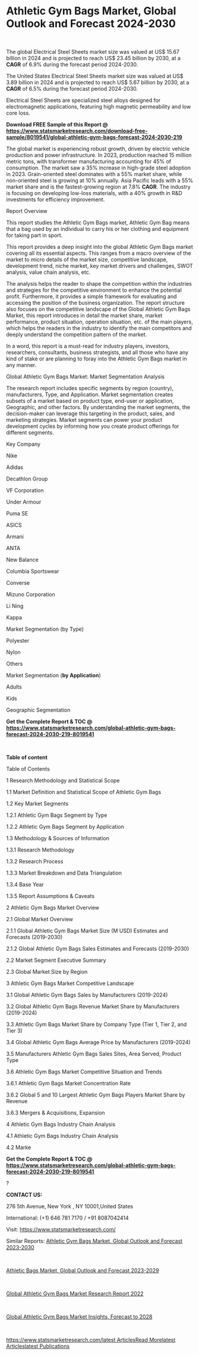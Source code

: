 <h1>Athletic Gym Bags Market, Global Outlook and Forecast 2024-2030</h1><br/><p>The global Electrical Steel Sheets market size was valued at US$ 15.67 billion in 2024 and is projected to reach US$ 23.45 billion by 2030, at a <strong>CAGR</strong> of 6.9% during the forecast period 2024-2030.</p>
 
 
 
 <p>The United States Electrical Steel Sheets market size was valued at US$ 3.89 billion in 2024 and is projected to reach US$ 5.67 billion by 2030, at a <strong>CAGR</strong> of 6.5% during the forecast period 2024-2030.</p>
 
 
 
 <p>Electrical Steel Sheets are specialized steel alloys designed for electromagnetic applications, featuring high magnetic permeability and low core loss.</p>
 
 
 
 <p><strong>Download FREE Sample of this Report @ <a href="https://www.statsmarketresearch.com/download-free-sample/8019541/global-athletic-gym-bags-forecast-2024-2030-219">https://www.statsmarketresearch.com/download-free-sample/8019541/global-athletic-gym-bags-forecast-2024-2030-219</a></strong></p>
 
 
 
 <p>The global market is experiencing robust growth, driven by electric vehicle production and power infrastructure. In 2023, production reached 15 million metric tons, with transformer manufacturing accounting for 45% of consumption. The market saw a 35% increase in high-grade steel adoption in 2023. Grain-oriented steel dominates with a 55% market share, while non-oriented steel is growing at 10% annually. Asia Pacific leads with a 55% market share and is the fastest-growing region at 7.8% <strong>CAGR</strong>. The industry is focusing on developing low-loss materials, with a 40% growth in R&D investments for efficiency improvement.</p>
 
 
 
 <p>Report Overview</p>
 
 
 
 <p>This report studies the Athletic Gym Bags market, Athletic Gym Bag means that a bag used by an individual to carry his or her clothing and equipment for taking part in sport.</p>
 
 
 
 <p>This report provides a deep insight into the global Athletic Gym Bags market covering all its essential aspects. This ranges from a macro overview of the market to micro details of the market size, competitive landscape, development trend, niche market, key market drivers and challenges, SWOT analysis, value chain analysis, etc.</p>
 
 
 
 <p>The analysis helps the reader to shape the competition within the industries and strategies for the competitive environment to enhance the potential profit. Furthermore, it provides a simple framework for evaluating and accessing the position of the business organization. The report structure also focuses on the competitive landscape of the Global Athletic Gym Bags Market, this report introduces in detail the market share, market performance, product situation, operation situation, etc. of the main players, which helps the readers in the industry to identify the main competitors and deeply understand the competition pattern of the market.</p>
 
 
 
 <p>In a word, this report is a must-read for industry players, investors, researchers, consultants, business strategists, and all those who have any kind of stake or are planning to foray into the Athletic Gym Bags market in any manner.</p>
 
 
 
 <p>Global Athletic Gym Bags Market: Market Segmentation Analysis</p>
 
 
 
 <p>The research report includes specific segments by region (country), manufacturers, Type, and Application. Market segmentation creates subsets of a market based on product type, end-user or application, Geographic, and other factors. By understanding the market segments, the decision-maker can leverage this targeting in the product, sales, and marketing strategies. Market segments can power your product development cycles by informing how you create product offerings for different segments.</p>
 
 
 
 <p>Key Company</p>
 
 
 
 <p>Nike</p>
 
 
 
 <p>Adidas</p>
 
 
 
 <p>Decathlon Group</p>
 
 
 
 <p>VF Corporation</p>
 
 
 
 <p>Under Armour</p>
 
 
 
 <p>Puma SE</p>
 
 
 
 <p>ASICS</p>
 
 
 
 <p>Armani</p>
 
 
 
 <p>ANTA</p>
 
 
 
 <p>New Balance</p>
 
 
 
 <p>Columbia Sportswear</p>
 
 
 
 <p>Converse</p>
 
 
 
 <p>Mizuno Corporation</p>
 
 
 
 <p>Li Ning</p>
 
 
 
 <p>Kappa</p>
 
 
 
 <p>Market Segmentation (by Type)</p>
 
 
 
 <p>Polyester</p>
 
 
 
 <p>Nylon</p>
 
 
 
 <p>Others</p>
 
 
 
 <p>Market Segmentation (<strong>by Application</strong>)</p>
 
 
 
 <p>Adults</p>
 
 
 
 <p>Kids</p>
 
 
 
 <p>Geographic Segmentation</p>
 
 
 
 <div><b>Get the Complete Report & TOC @ <a href="https://www.statsmarketresearch.com/global-athletic-gym-bags-forecast-2024-2030-219-8019541">https://www.statsmarketresearch.com/global-athletic-gym-bags-forecast-2024-2030-219-8019541</a></b></div>
 
 
 
 <p><br />
 
 <b>Table of content</b></p>
 
 
 
 <p>Table of Contents<br />
 
 1 Research Methodology and Statistical Scope<br />
 
 1.1 Market Definition and Statistical Scope of Athletic Gym Bags<br />
 
 1.2 Key Market Segments<br />
 
 1.2.1 Athletic Gym Bags Segment by Type<br />
 
 1.2.2 Athletic Gym Bags Segment by Application<br />
 
 1.3 Methodology & Sources of Information<br />
 
 1.3.1 Research Methodology<br />
 
 1.3.2 Research Process<br />
 
 1.3.3 Market Breakdown and Data Triangulation<br />
 
 1.3.4 Base Year<br />
 
 1.3.5 Report Assumptions & Caveats<br />
 
 2 Athletic Gym Bags Market Overview<br />
 
 2.1 Global Market Overview<br />
 
 2.1.1 Global Athletic Gym Bags Market Size (M USD) Estimates and Forecasts (2019-2030)<br />
 
 2.1.2 Global Athletic Gym Bags Sales Estimates and Forecasts (2019-2030)<br />
 
 2.2 Market Segment Executive Summary<br />
 
 2.3 Global Market Size by Region<br />
 
 3 Athletic Gym Bags Market Competitive Landscape<br />
 
 3.1 Global Athletic Gym Bags Sales by Manufacturers (2019-2024)<br />
 
 3.2 Global Athletic Gym Bags Revenue Market Share by Manufacturers (2019-2024)<br />
 
 3.3 Athletic Gym Bags Market Share by Company Type (Tier 1, Tier 2, and Tier 3)<br />
 
 3.4 Global Athletic Gym Bags Average Price by Manufacturers (2019-2024)<br />
 
 3.5 Manufacturers Athletic Gym Bags Sales Sites, Area Served, Product Type<br />
 
 3.6 Athletic Gym Bags Market Competitive Situation and Trends<br />
 
 3.6.1 Athletic Gym Bags Market Concentration Rate<br />
 
 3.6.2 Global 5 and 10 Largest Athletic Gym Bags Players Market Share by Revenue<br />
 
 3.6.3 Mergers & Acquisitions, Expansion<br />
 
 4 Athletic Gym Bags Industry Chain Analysis<br />
 
 4.1 Athletic Gym Bags Industry Chain Analysis<br />
 
 4.2 Marke</p>
 
 
 
 <div><b>Get the Complete Report & TOC @ <a href="https://www.statsmarketresearch.com/global-athletic-gym-bags-forecast-2024-2030-219-8019541">https://www.statsmarketresearch.com/global-athletic-gym-bags-forecast-2024-2030-219-8019541</a></b></div>
 
 
 
 <p>? </p>
 
 
 
 <p><b>CONTACT US:</b><br />
 
 276 5th Avenue, New York , NY 10001,United States<br />
 
 International: (+1) 646 781 7170 / +91 8087042414<br />
 
 Visit: <a href="https://www.statsmarketresearch.com/">https://www.statsmarketresearch.com/</a><br />
 
 Similar Reports: <a href="https://www.statsmarketresearch.com/global-athletic-gym-bags-forecast-2024-2030-219-8019541">Athletic Gym Bags Market, Global Outlook and Forecast 2023-2030</a><br />
 
 <br />
 
 <a href="https://www.statsmarketresearch.com/global-athletic-gym-bags-forecast-2024-2030-219-8019541">Athletic Bags Market, Global Outlook and Forecast 2023-2029</a><br />
 
 <br />
 
 <a href="https://www.statsmarketresearch.com/global-athletic-gym-bags-forecast-2024-2030-219-8019541">Global Athletic Gym Bags Market Research Report 2022</a><br />
 
 <br />
 
 <a href="https://www.statsmarketresearch.com/global-athletic-gym-bags-forecast-2024-2030-219-8019541">Global Athletic Gym Bags Market Insights, Forecast to 2028</a><br />
 
 <br />
 
 <a href="https://gyeongbokgung.com">https://www.statsmarketresearch.com/</a><a href="https://hallyeomaritime.com">latest Articles</a><a href="https://jingwansa.com">Read More</a><a href="https://nguoiviet.jp/">latest Articles</a><a href="https://www.intelmarketresearch.com/">latest Publications</a></p>